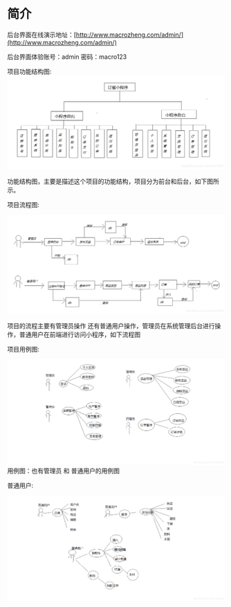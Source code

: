 # 简介

后台界面在线演示地址：[http://www.macrozheng.com/admin/](http://www.macrozheng.com/admin/)

后台界面体验账号：admin  密码：macro123




项目功能结构图:
![Alt](src/main/resources/image/img.png)

功能结构图，主要是描述这个项目的功能结构，项目分为前台和后台，如下图所示。


项目流程图:

![Alt](src/main/resources/image/img_1.png)

项目的流程主要有管理员操作 还有普通用户操作，管理员在系统管理后台进行操作，普通用户在前端进行访问小程序，如下流程图



项目用例图:

![Alt](src/main/resources/image/img_2.png)
用例图：也有管理员 和 普通用户的用例图

普通用户:

![Alt](src/main/resources/image/img_3.png)


